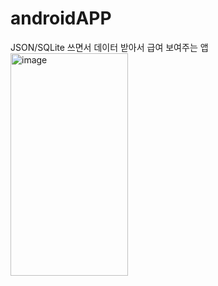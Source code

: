 # androidAPP
JSON/SQLite 쓰면서 데이터 받아서 급여 보여주는 앱
<img width="188" height="356" alt="image" src="https://github.com/user-attachments/assets/c3033ea9-f0fc-451e-a13a-52a180d904d2" />
